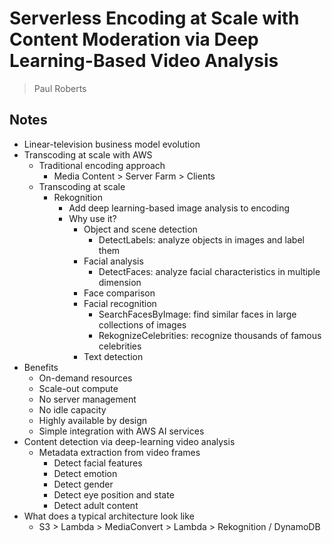 # Serverless Encoding at Scale with Content Moderation via Deep Learning-Based Video Analysis
> Paul Roberts  

## Notes

* Linear-television business model evolution
* Transcoding at scale with AWS
    * Traditional encoding approach
        * Media Content > Server Farm > Clients
    * Transcoding at scale
        * Rekognition
            * Add deep learning-based image analysis to encoding
            * Why use it?
                * Object and scene detection
                    * DetectLabels: analyze objects in images and label them
                * Facial analysis
                    * DetectFaces: analyze facial characteristics in multiple dimension
                * Face comparison
                * Facial recognition
                    * SearchFacesByImage: find similar faces in large collections of images
                    * RekognizeCelebrities: recognize thousands of famous celebrities
                * Text detection
* Benefits
    * On-demand resources
    * Scale-out compute
    * No server management
    * No idle capacity
    * Highly available by design
    * Simple integration with AWS AI services
* Content detection via deep-learning video analysis
    * Metadata extraction from video frames
        * Detect facial features
        * Detect emotion
        * Detect gender
        * Detect eye position and state
        * Detect adult content
* What does a typical architecture look like
    * S3 > Lambda > MediaConvert > Lambda > Rekognition / DynamoDB 
